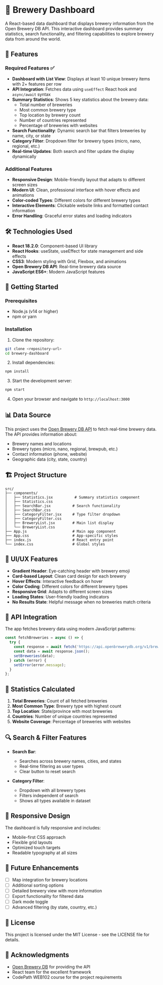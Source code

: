 # 🍺 Brewery Dashboard

A React-based data dashboard that displays brewery information from the Open Brewery DB API. This interactive dashboard provides summary statistics, search functionality, and filtering capabilities to explore brewery data from around the world.

## 🌟 Features

### Required Features ✅
- **Dashboard with List View**: Displays at least 10 unique brewery items with 2+ features per row
- **API Integration**: Fetches data using `useEffect` React hook and `async/await` syntax
- **Summary Statistics**: Shows 5 key statistics about the brewery data:
  - Total number of breweries
  - Most common brewery type
  - Top location by brewery count
  - Number of countries represented
  - Percentage of breweries with websites
- **Search Functionality**: Dynamic search bar that filters breweries by name, city, or state
- **Category Filter**: Dropdown filter for brewery types (micro, nano, regional, etc.)
- **Real-time Updates**: Both search and filter update the display dynamically

### Additional Features
- **Responsive Design**: Mobile-friendly layout that adapts to different screen sizes
- **Modern UI**: Clean, professional interface with hover effects and animations
- **Color-coded Types**: Different colors for different brewery types
- **Interactive Elements**: Clickable website links and formatted contact information
- **Error Handling**: Graceful error states and loading indicators

## 🛠️ Technologies Used

- **React 18.2.0**: Component-based UI library
- **React Hooks**: useState, useEffect for state management and side effects
- **CSS3**: Modern styling with Grid, Flexbox, and animations
- **Open Brewery DB API**: Real-time brewery data source
- **JavaScript ES6+**: Modern JavaScript features

## 🚀 Getting Started

### Prerequisites
- Node.js (v14 or higher)
- npm or yarn

### Installation

1. Clone the repository:
```bash
git clone <repository-url>
cd brewery-dashboard
```

2. Install dependencies:
```bash
npm install
```

3. Start the development server:
```bash
npm start
```

4. Open your browser and navigate to `http://localhost:3000`

## 📊 Data Source

This project uses the [Open Brewery DB API](https://www.openbrewerydb.org/) to fetch real-time brewery data. The API provides information about:
- Brewery names and locations
- Brewery types (micro, nano, regional, brewpub, etc.)
- Contact information (phone, website)
- Geographic data (city, state, country)

## 🏗️ Project Structure

```
src/
├── components/
│   ├── Statistics.jsx          # Summary statistics component
│   ├── Statistics.css
│   ├── SearchBar.jsx          # Search functionality
│   ├── SearchBar.css
│   ├── CategoryFilter.jsx     # Type filter dropdown
│   ├── CategoryFilter.css
│   ├── BreweryList.jsx        # Main list display
│   └── BreweryList.css
├── App.js                     # Main app component
├── App.css                    # App-specific styles
├── index.js                   # React entry point
└── index.css                  # Global styles
```

## 🎨 UI/UX Features

- **Gradient Header**: Eye-catching header with brewery emoji
- **Card-based Layout**: Clean card design for each brewery
- **Hover Effects**: Interactive feedback on hover
- **Color Coding**: Different colors for different brewery types
- **Responsive Grid**: Adapts to different screen sizes
- **Loading States**: User-friendly loading indicators
- **No Results State**: Helpful message when no breweries match criteria

## 🔧 API Integration

The app fetches brewery data using modern JavaScript patterns:

```javascript
const fetchBreweries = async () => {
  try {
    const response = await fetch('https://api.openbrewerydb.org/v1/breweries?per_page=50');
    const data = await response.json();
    setBreweries(data);
  } catch (error) {
    setError(error.message);
  }
};
```

## 🧮 Statistics Calculated

1. **Total Breweries**: Count of all fetched breweries
2. **Most Common Type**: Brewery type with highest count
3. **Top Location**: State/province with most breweries
4. **Countries**: Number of unique countries represented
5. **Website Coverage**: Percentage of breweries with websites

## 🔍 Search & Filter Features

- **Search Bar**: 
  - Searches across brewery names, cities, and states
  - Real-time filtering as user types
  - Clear button to reset search

- **Category Filter**:
  - Dropdown with all brewery types
  - Filters independent of search
  - Shows all types available in dataset

## 📱 Responsive Design

The dashboard is fully responsive and includes:
- Mobile-first CSS approach
- Flexible grid layouts
- Optimized touch targets
- Readable typography at all sizes

## 🚀 Future Enhancements

- [ ] Map integration for brewery locations
- [ ] Additional sorting options
- [ ] Detailed brewery view with more information
- [ ] Export functionality for filtered data
- [ ] Dark mode toggle
- [ ] Advanced filtering (by state, country, etc.)

## 📄 License

This project is licensed under the MIT License - see the LICENSE file for details.

## 🙏 Acknowledgments

- [Open Brewery DB](https://www.openbrewerydb.org/) for providing the API
- React team for the excellent framework
- CodePath WEB102 course for the project requirements 